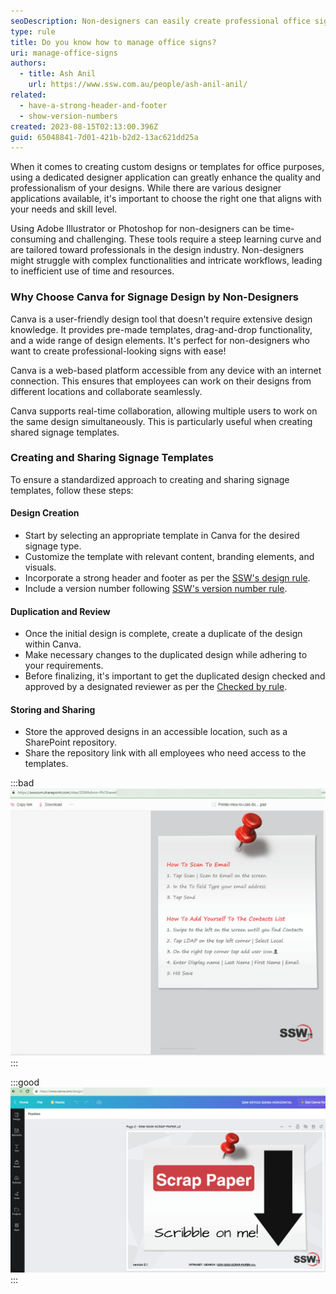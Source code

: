 ```yaml
---
seoDescription: Non-designers can easily create professional office signs using Canva's user-friendly design tool.
type: rule
title: Do you know how to manage office signs?
uri: manage-office-signs
authors:
  - title: Ash Anil
    url: https://www.ssw.com.au/people/ash-anil-anil/
related:
  - have-a-strong-header-and-footer
  - show-version-numbers
created: 2023-08-15T02:13:00.396Z
guid: 65048841-7d01-421b-b2d2-13ac621dd25a
---
```


When it comes to creating custom designs or templates for office purposes, using a dedicated designer application can greatly enhance the quality and professionalism of your designs. While there are various designer applications available, it's important to choose the right one that aligns with your needs and skill level.

<!--endintro-->

Using Adobe Illustrator or Photoshop for non-designers can be time-consuming and challenging. These tools require a steep learning curve and are tailored toward professionals in the design industry. Non-designers might struggle with complex functionalities and intricate workflows, leading to inefficient use of time and resources.

### Why Choose Canva for Signage Design by Non-Designers

Canva is a user-friendly design tool that doesn't require extensive design knowledge. It provides pre-made templates, drag-and-drop functionality, and a wide range of design elements. It's perfect for non-designers who want to create professional-looking signs with ease!

Canva is a web-based platform accessible from any device with an internet connection. This ensures that employees can work on their designs from different locations and collaborate seamlessly.

Canva supports real-time collaboration, allowing multiple users to work on the same design simultaneously. This is particularly useful when creating shared signage templates.

### Creating and Sharing Signage Templates

To ensure a standardized approach to creating and sharing signage templates, follow these steps:

#### Design Creation

- Start by selecting an appropriate template in Canva for the desired signage type.
- Customize the template with relevant content, branding elements, and visuals.
- Incorporate a strong header and footer as per the [SSW's design rule](/have-a-strong-header-and-footer/).
- Include a version number following [SSW's version number rule](/show-version-numbers/).

#### Duplication and Review

- Once the initial design is complete, create a duplicate of the design within Canva.
- Make necessary changes to the duplicated design while adhering to your requirements.
- Before finalizing, it's important to get the duplicated design checked and approved by a designated reviewer as per the [Checked by rule](/checked-by-xxx/).

#### Storing and Sharing

- Store the approved designs in an accessible location, such as a SharePoint repository.
- Share the repository link with all employees who need access to the templates.

:::bad
![Figure: Bad example - Photoshop file with no filename & version number in the footer](bad-example-photoshop.jpg)
:::

:::good
![Figure: Good example - Used Canva to create an office sign](good-example-canva.jpg)
:::
